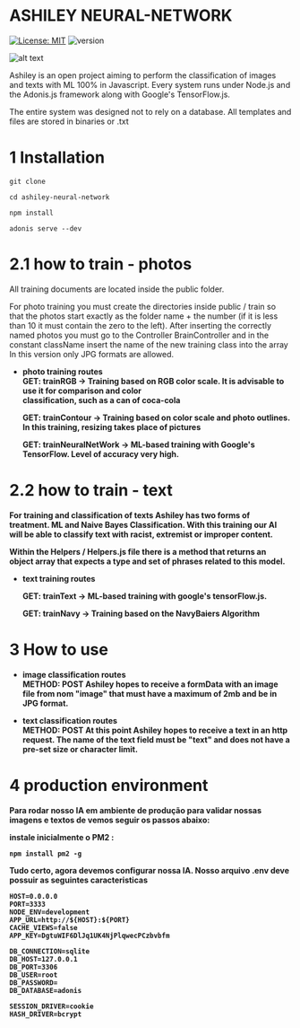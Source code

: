 
# ASHILEY NEURAL-NETWORK
[![License: MIT](https://img.shields.io/badge/License-MIT-yellow.svg)](https://opensource.org/licenses/MIT)
![version](https://img.shields.io/badge/version-1.0.0-blue)

![alt text](https://i1.wp.com/sitn.hms.harvard.edu/wp-content/uploads/2017/08/Half-machine-half-human-brain-2.jpg?resize=960%2C600&ssl=1)


Ashiley is an open project aiming to perform the classification of images and texts with ML 100% in Javascript.
Every system runs under Node.js and the Adonis.js framework along with Google's TensorFlow.js.

The entire system was designed not to rely on a database.
All templates and files are stored in binaries or .txt

# 1 Installation

```
git clone 
```
```
cd ashiley-neural-network
```
```
npm install
```
```
adonis serve --dev
```
# 2.1 how to train - photos

All training documents are located inside the public folder.

For photo training you must create the directories inside public / train so that the photos start exactly as the folder name + the number (if it is less than 10 it must contain the zero to the left).
After inserting the correctly named photos you must go to the Controller BrainController and in the constant className insert the name of the new training class into the array
In this version only JPG formats are allowed.
 
 * <b>photo training routes<b/> <br/>
   <b>GET:<b/> trainRGB -> Training based on RGB color scale.
   It is advisable to use it for comparison and color <br/>
   classification, such as a can of coca-cola

   <b>GET:<b/> trainContour -> Training based on color scale and
   photo outlines. In this training, resizing takes place
   of pictures
   
   <b>GET:<b/> trainNeuralNetWork -> ML-based training with
   Google's TensorFlow. Level of accuracy very high.


# 2.2 how to train - text
For training and classification of texts Ashiley has two forms of treatment. ML and Naive Bayes Classification.
With this training our AI will be able to classify text with racist, extremist or improper content.

Within the Helpers / Helpers.js file there is a method that returns an object array that expects a type and set of phrases related to this model.

* <b>text training routes<b> <br/>

  <b>GET:<b/> trainText -> ML-based training with google's tensorFlow.js.

  <b>GET:<b/> trainNavy -> Training based on the NavyBaiers Algorithm

# 3 How to use

* <b>image classification routes<b/> <br/>
   <b>METHOD: POST<b/>
   Ashiley hopes to receive a formData with an image file from
   nom "image" that must have a maximum of 2mb and be in JPG format.


* <b>text classification routes<b/> <br/>
  <b>METHOD: POST<b/>
  At this point Ashiley hopes to receive a text in an http request. The name of 
  the text field must be "text" and does not have a pre-set size or character limit.
    
# 4 production environment

  Para rodar nosso IA em ambiente de produção para validar nossas imagens e textos de vemos seguir os passos abaixo:

instale inicialmente o PM2 :
```
npm install pm2 -g
```
Tudo certo, agora devemos configurar nossa IA. Nosso arquivo .env deve possuir as seguintes caracteristicas
``` 
HOST=0.0.0.0
PORT=3333
NODE_ENV=development
APP_URL=http://${HOST}:${PORT}
CACHE_VIEWS=false
APP_KEY=DgtuWIF6DlJq1UK4NjPlqwecPCzbvbfm

DB_CONNECTION=sqlite
DB_HOST=127.0.0.1
DB_PORT=3306
DB_USER=root
DB_PASSWORD=
DB_DATABASE=adonis

SESSION_DRIVER=cookie
HASH_DRIVER=bcrypt

```
